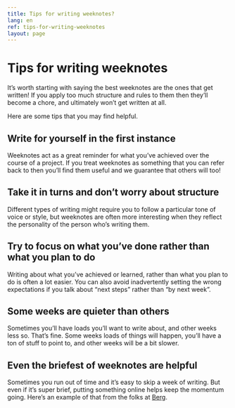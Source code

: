 ```yaml
---
title: Tips for writing weeknotes?
lang: en
ref: tips-for-writing-weeknotes
layout: page
---
```


# Tips for writing weeknotes

It’s worth starting with saying the best weeknotes are the ones that get written! If you apply too much structure and rules to them then they’ll become a chore, and ultimately won’t get written at all.

Here are some tips that you may find helpful.

## Write for yourself in the first instance

Weeknotes act as a great reminder for what you’ve achieved over the course of a project. If you treat weeknotes as something that you can refer back to then you’ll find them useful and we guarantee that others will too!

## Take it in turns and don’t worry about structure

Different types of writing might require you to follow a particular tone of voice or style, but weeknotes are often more interesting when they reflect the personality of the person who’s writing them. 

## Try to focus on what you’ve done rather than what you plan to do

Writing about what you’ve achieved or learned, rather than what you plan to do is often a lot easier. You can also avoid inadvertently setting the wrong expectations if you talk about “next steps” rather than “by next week”.

## Some weeks are quieter than others

Sometimes you’ll have loads you’ll want to write about, and other weeks less so. That’s fine. Some weeks loads of things will happen, you’ll have a ton of stuff to point to, and other weeks will be a bit slower.

## Even the briefest of weeknotes are helpful

Sometimes you run out of time and it’s easy to skip a week of writing. But even if it’s super brief, putting something online helps keep the momentum going. Here’s an example of that from the folks at [Berg](http://berglondon.com/blog/2013/09/24/week-432/).